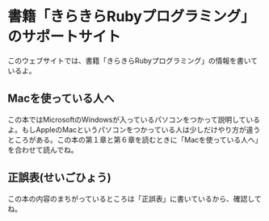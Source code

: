 # 書籍「きらきらRubyプログラミング」のサポートサイト

このウェブサイトでは、書籍「きらきらRubyプログラミング」の情報を書いているよ。

## Macを使っている人へ

この本ではMicrosoftのWindowsが入っているパソコンをつかって説明しているよ。もしAppleのMacというパソコンをつかっている人は少しだけやり方が違うところがある。この本の第１章と第６章を読むときに「Macを使っている人へ」を合わせて読んでね。

## 正誤表(せいごひょう)

この本の内容のまちがっているところは「正誤表」に書いているから、確認してね。
